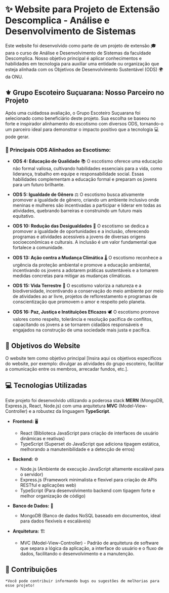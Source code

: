 # ✨ Website para Projeto de Extensão Descomplica - Análise e Desenvolvimento de Sistemas

Este website foi desenvolvido como parte de um projeto de extensão 🎓 para o curso de Análise e Desenvolvimento de Sistemas da faculdade Descomplica. Nosso objetivo principal é aplicar conhecimentos e habilidades em tecnologia para auxiliar uma entidade ou organização que esteja alinhada com os Objetivos de Desenvolvimento Sustentável (ODS) 🌍 da ONU.

## ⚜️ Grupo Escoteiro Suçuarana: Nosso Parceiro no Projeto

Após uma cuidadosa avaliação, o Grupo Escoteiro Suçuarana foi selecionado como beneficiário deste projeto. Sua escolha se baseou no forte e inspirador alinhamento do escotismo com diversos ODS, tornando-o um parceiro ideal para demonstrar o impacto positivo que a tecnologia 💻 pode gerar.

### 🎯 Principais ODS Alinhados ao Escotismo:

*   **ODS 4: Educação de Qualidade** 📚
    O escotismo oferece uma educação não formal valiosa, cultivando habilidades essenciais para a vida, como liderança, trabalho em equipe e responsabilidade social. Essas habilidades complementam a educação formal e preparam os jovens para um futuro brilhante.

*   **ODS 5: Igualdade de Gênero** ⚖️
    O escotismo busca ativamente promover a igualdade de gênero, criando um ambiente inclusivo onde meninas e mulheres são incentivadas a participar e liderar em todas as atividades, quebrando barreiras e construindo um futuro mais equitativo.

*   **ODS 10: Redução das Desigualdades** 🤝
    O escotismo se dedica a promover a igualdade de oportunidades e a inclusão, oferecendo programas e atividades acessíveis a jovens de diversas origens socioeconômicas e culturais. A inclusão é um valor fundamental que fortalece a comunidade.

*   **ODS 13: Ação contra a Mudança Climática** 🌡️
    O escotismo reconhece a urgência da proteção ambiental e promove a educação ambiental, incentivando os jovens a adotarem práticas sustentáveis e a tomarem medidas concretas para mitigar as mudanças climáticas.

*   **ODS 15: Vida Terrestre** 🌳
    O escotismo valoriza a natureza e a biodiversidade, incentivando a conservação do meio ambiente por meio de atividades ao ar livre, projetos de reflorestamento e programas de conscientização que promovem o amor e respeito pelo planeta.

*   **ODS 16: Paz, Justiça e Instituições Eficazes** 🕊️
    O escotismo promove valores como respeito, tolerância e resolução pacífica de conflitos, capacitando os jovens a se tornarem cidadãos responsáveis e engajados na construção de uma sociedade mais justa e pacífica.

## 🚀 Objetivos do Website

O website tem como objetivo principal [Insira aqui os objetivos específicos do website, por exemplo: divulgar as atividades do grupo escoteiro, facilitar a comunicação entre os membros, arrecadar fundos, etc.].

## 💻 Tecnologias Utilizadas

Este projeto foi desenvolvido utilizando a poderosa stack **MERN** (MongoDB, Express.js, React, Node.js) com uma arquitetura **MVC** (Model-View-Controller) e a robustez da linguagem **TypeScript**.

*   **Frontend:** 🖥️
    *   React (Biblioteca JavaScript para criação de interfaces de usuário dinâmicas e reativas)
    *   TypeScript (Superset do JavaScript que adiciona tipagem estática, melhorando a manutenibilidade e a detecção de erros)
    
*   **Backend:** ⚙️
    *   Node.js (Ambiente de execução JavaScript altamente escalável para o servidor)
    *   Express.js (Framework minimalista e flexível para criação de APIs RESTful e aplicações web)
    *   TypeScript (Para desenvolvimento backend com tipagem forte e melhor organização de código)

*   **Banco de Dados:** 💾
    *   MongoDB (Banco de dados NoSQL baseado em documentos, ideal para dados flexíveis e escaláveis)

*   **Arquitetura:** 🏗️
    *   MVC (Model-View-Controller) - Padrão de arquitetura de software que separa a lógica da aplicação, a interface do usuário e o fluxo de dados, facilitando o desenvolvimento e a manutenção.

## 🤝 Contribuições
    *Você pode contribuir informando bugs ou sugestões de melhorias para esse projeto!


